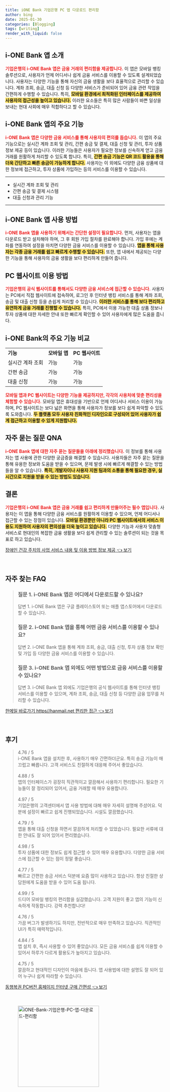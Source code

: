```yaml
---
title: iONE Bank 기업은행 PC 앱 다운로드 편리함
author: bing
date: 2025-01-30
categories: [Blogging]
tags: [writing]
render_with_liquid: false
---
```



<h2 id='i-ONE_Bank_앱_소개'>i-ONE Bank 앱 소개</h2>

<p><b><span style="color: #ee2323;">기업은행의 i-ONE Bank 앱은 금융 거래의 편리함을 제공합니다.</span></b> 이 앱은 모바일 뱅킹 솔루션으로, 사용자가 언제 어디서나 쉽게 금융 서비스를 이용할 수 있도록 설계되었습니다. 사용자는 다양한 기능을 통해 자신의 금융 생활을 보다 효율적으로 관리할 수 있습니다. 계좌 조회, 송금, 대출 신청 등 다양한 서비스가 준비되어 있어 금융 관련 작업을 간편하게 수행할 수 있습니다. 특히, <b><span style="background-color: #ffe066;">모바일 환경에서 최적화된 인터페이스를 제공하여 사용자의 접근성을 높이고 있습니다.</span></b> 이러한 요소들은 특히 많은 사람들이 바쁜 일상을 보내는 현대 사회에 매우 적합하다고 할 수 있습니다.</p>

<h2 id='i-ONE_Bank_앱의_주요_기능'>i-ONE Bank 앱의 주요 기능</h2>

<p><b><span style="color: #ee2323;">i-ONE Bank 앱은 다양한 금융 서비스를 통해 사용자의 편의를 돕습니다.</span></b> 이 앱의 주요 기능으로는 실시간 계좌 조회 및 관리, 간편 송금 및 결제, 대출 신청 및 관리, 투자 상품 정보 제공 등이 있습니다. 이러한 기능들은 사용자가 필요한 정보를 신속하게 얻고 금융 거래를 원활하게 처리할 수 있도록 합니다. 특히, <b><span style="background-color: #ffe066;">간편 송금 기능은 QR 코드 활용을 통해 더욱 간단하고 빠른 송금이 가능하게 합니다.</span></b> 사용자는 이 외에도 다양한 금융 상품에 대한 정보에 접근하고, 투자 상품에 가입하는 등의 서비스를 이용할 수 있습니다.</p>

<hr />

<ul>
    <li>실시간 계좌 조회 및 관리</li>
    <li>간편 송금 및 결제 시스템</li>
    <li>대출 신청과 관리 기능</li>
</ul>

<hr />

<h2 id='i-ONE_Bank_앱_사용_방법'>i-ONE Bank 앱 사용 방법</h2>

<p><b><span style="color: #ee2323;">i-ONE Bank 앱을 사용하기 위해서는 간단한 설정이 필요합니다.</span></b> 먼저, 사용자는 앱을 다운로드 받고 설치해야 하며, 그 후 회원 가입 절차를 완료해야 합니다. 가입 후에는 계좌를 연동하여 설정을 마치면 다양한 금융 서비스를 이용할 수 있습니다. <b><span style="background-color: #ffe066;">앱을 통해 사용자는 각종 금융 거래를 쉽고 빠르게 수행할 수 있습니다.</span></b> 또한, 앱 내에서 제공되는 다양한 기능을 통해 사용자의 금융 생활을 보다 편리하게 만들어 줍니다.</p>

<h2 id='PC_웹사이트_이용_방법'>PC 웹사이트 이용 방법</h2>

<p><b><span style="color: #ee2323;">기업은행의 공식 웹사이트를 통해서도 다양한 금융 서비스에 접근할 수 있습니다.</span></b> 사용자는 PC에서 직접 웹사이트에 접속하여, 로그인 후 인터넷 뱅킹 서비스를 통해 계좌 조회, 송금 및 대출 신청 등을 손쉽게 처리할 수 있습니다. <b><span style="background-color: #ffe066;">이러한 서비스를 통해 보다 편리하고 유연하게 금융 거래를 진행할 수 있습니다.</span></b> 특히, PC에서 이용 가능한 대출 상품 정보나 투자 상품에 대한 자세한 안내 또한 빠르게 확인할 수 있어 사용자에게 많은 도움을 줍니다.</p>

<h2 id='i-ONE_Bank의_주요_기능_비교'>i-ONE Bank의 주요 기능 비교</h2>

<table>
    <tr>
        <td><b>기능</b></td>
        <td><b>모바일 앱</b></td>
        <td><b>PC 웹사이트</b></td>
    </tr>
    <tr>
        <td>실시간 계좌 조회</td>
        <td>가능</td>
        <td>가능</td>
    </tr>
    <tr>
        <td>간편 송금</td>
        <td>가능</td>
        <td>가능</td>
    </tr>
    <tr>
        <td>대출 신청</td>
        <td>가능</td>
        <td>가능</td>
    </tr>
</table>

<p><b><span style="color: #ee2323;">모바일 앱과 PC 웹사이트는 다양한 기능을 제공하지만, 각각의 사용처에 맞춘 편리성을 체험할 수 있습니다.</span></b> 모바일 앱은 휴대성을 기반으로 언제 어디서나 서비스 이용이 가능하며, PC 웹사이트는 보다 넓은 화면을 통해 사용자가 정보를 보다 쉽게 파악할 수 있도록 도와줍니다. <b><span style="background-color: #ffe066;">두 플랫폼 모두 사용자 친화적인 디자인으로 구성되어 있어 사용자가 쉽게 접근하고 이용할 수 있게 지원합니다.</span></b></p>

<h2 id='자주_묻는_질문_QNA'>자주 묻는 질문 QNA</h2>

<p><b><span style="color: #ee2323;">i-ONE Bank 앱에 대한 자주 묻는 질문들을 아래에 정리했습니다.</span></b> 이 정보를 통해 사용자는 앱 사용에 관한 다양한 궁금증을 해결할 수 있습니다. 사용자들은 자주 묻는 질문을 통해 유용한 정보와 도움을 받을 수 있으며, 문제 발생 시에 빠르게 해결할 수 있는 방법들을 알 수 있습니다. <b><span style="background-color: #ffe066;">특히, 개발자이나 사용자 지원 팀과의 소통을 통해 필요한 경우, 실시간으로 지원을 받을 수 있는 방법도 있습니다.</span></b></p>

<h2 id='결론'>결론</h2>

<p><b><span style="color: #ee2323;">기업은행의 i-ONE Bank 앱은 금융 거래를 쉽고 편리하게 만들어주는 필수 앱입니다.</span></b> 사용자는 이 앱을 통해 다양한 금융 서비스를 원활하게 이용할 수 있으며, 언제 어디서나 접근할 수 있는 장점이 있습니다. <b><span style="background-color: #ffe066;">모바일 환경뿐만 아니라 PC 웹사이트에서의 서비스 이용도 지원하여 사용자의 편의성을 더욱 높이고 있습니다.</span></b> 다양한 기능과 사용자 맞춤형 서비스로 현대인의 복잡한 금융 생활을 보다 쉽게 관리할 수 있는 솔루션이 되는 것을 목표로 하고 있습니다.</p>


<p><a class="click-button" title="장애인 건강 주치의 사업 서비스 내용 및 이용 방법 정보 제공" href="https://adkhouse.github.io/posts/%EC%9E%A5%EC%95%A0%EC%9D%B8-%EA%B1%B4%EA%B0%95-%EC%A3%BC%EC%B9%98%EC%9D%98-%EC%82%AC%EC%97%85-%EC%84%9C%EB%B9%84%EC%8A%A4-%EB%82%B4%EC%9A%A9-%EB%B0%8F-%EC%9D%B4%EC%9A%A9-%EB%B0%A9%EB%B2%95-%EC%A0%95%EB%B3%B4-%EC%A0%9C%EA%B3%B5/" rel="dofollow">장애인 건강 주치의 사업 서비스 내용 및 이용 방법 정보 제공 👈 보기</a></p><br>
<h2 id='자주_찾는_FAQ'>자주 찾는 FAQ</h2>
<div itemscope="" itemtype="https://schema.org/FAQPage"> 
<blockquote> 
<div itemscope="" itemprop="mainEntity" itemtype="https://schema.org/Question"> 
<h3 itemprop="name">질문 1. i-ONE Bank 앱은 어디에서 다운로드할 수 있나요?</h3> 
<div itemscope="" itemprop="acceptedAnswer" itemtype="https://schema.org/Answer"> 
<span itemprop="text"> 
<p>답변 1. i-ONE Bank 앱은 구글 플레이스토어 또는 애플 앱스토어에서 다운로드할 수 있습니다.</p> 
</span> 
</div> 
</div> 

<div itemscope="" itemprop="mainEntity" itemtype="https://schema.org/Question"> 
<h3 itemprop="name">질문 2. i-ONE Bank 앱을 통해 어떤 금융 서비스를 이용할 수 있나요?</h3> 
<div itemscope="" itemprop="acceptedAnswer" itemtype="https://schema.org/Answer"> 
<span itemprop="text"> 
<p>답변 2. i-ONE Bank 앱을 통해 계좌 조회, 송금, 대출 신청, 투자 상품 정보 확인 및 가입 등 다양한 금융 서비스를 이용할 수 있습니다.</p> 
</span> 
</div> 
</div> 

<div itemscope="" itemprop="mainEntity" itemtype="https://schema.org/Question"> 
<h3 itemprop="name">질문 3. i-ONE Bank 앱 외에도 어떤 방법으로 금융 서비스를 이용할 수 있나요?</h3> 
<div itemscope="" itemprop="acceptedAnswer" itemtype="https://schema.org/Answer"> 
<span itemprop="text"> 
<p>답변 3. i-ONE Bank 앱 외에도 기업은행의 공식 웹사이트를 통해 인터넷 뱅킹 서비스를 이용할 수 있으며, 계좌 조회, 송금, 대출 신청 등 다양한 금융 업무를 처리할 수 있습니다.</p> 
</span> 
</div> 
</div> 
</blockquote> 
</div>
<p><a class="click-button" title="한메일 바로가기 https//hanmail.net 편리한 접근" href="https://adkhouse.github.io/posts/%ED%95%9C%EB%A9%94%EC%9D%BC-%EB%B0%94%EB%A1%9C%EA%B0%80%EA%B8%B0-httpshanmail.net-%ED%8E%B8%EB%A6%AC%ED%95%9C-%EC%A0%91%EA%B7%BC/" rel="dofollow">한메일 바로가기 https//hanmail.net 편리한 접근 👈 보기</a></p><br>
<h2 id='후기'>후기</h2>
<div itemscope itemtype="https://schema.org/Product">
  <blockquote>
  <div itemprop="review" itemscope itemtype="https://schema.org/Review">
      <div itemprop="reviewRating" itemscope itemtype="https://schema.org/Rating"> <span itemprop="ratingValue">4.76</span> / <span itemprop="bestRating">5</span> </div>
      <span itemprop="reviewBody">i-ONE Bank 앱을 설치한 후, 사용하기 매우 간편하더군요. 특히 송금 기능이 매끄럽고 빠릅니다. 고객 서비스도 친절하게 대응해 주어서 좋았습니다.</span>
  </div>
  <br>
  <div itemprop="review" itemscope itemtype="https://schema.org/Review">
      <div itemprop="reviewRating" itemscope itemtype="https://schema.org/Rating"> <span itemprop="ratingValue">4.88</span> / <span itemprop="bestRating">5</span> </div>
      <span itemprop="reviewBody">앱의 인터페이스가 굉장히 직관적이고 깔끔해서 사용하기 편리합니다. 필요한 기능들이 잘 정리되어 있어서, 금융 거래할 때 매우 유용합니다.</span>
  </div>
  <br>
  <div itemprop="review" itemscope itemtype="https://schema.org/Review">
      <div itemprop="reviewRating" itemscope itemtype="https://schema.org/Rating"> <span itemprop="ratingValue">4.97</span> / <span itemprop="bestRating">5</span> </div>
      <span itemprop="reviewBody">기업은행의 고객센터에서 앱 사용 방법에 대해 매우 자세히 설명해 주셨어요. 덕분에 설정이 빠르고 쉽게 진행되었습니다. 시설도 깔끔했습니다.</span>
  </div>
  <br>
  <div itemprop="review" itemscope itemtype="https://schema.org/Review">
      <div itemprop="reviewRating" itemscope itemtype="https://schema.org/Rating"> <span itemprop="ratingValue">4.79</span> / <span itemprop="bestRating">5</span> </div>
      <span itemprop="reviewBody">앱을 통해 대출 신청을 하면서 깔끔하게 처리할 수 있었습니다. 필요한 서류에 대한 안내도 잘 되어 있어서 편리했습니다.</span>
  </div>
  <br>
  <div itemprop="review" itemscope itemtype="https://schema.org/Review">
      <div itemprop="reviewRating" itemscope itemtype="https://schema.org/Rating"> <span itemprop="ratingValue">4.98</span> / <span itemprop="bestRating">5</span> </div>
      <span itemprop="reviewBody">투자 상품에 대한 정보도 쉽게 접근할 수 있어 매우 유용합니다. 다양한 금융 서비스에 접근할 수 있는 점이 정말 좋습니다.</span>
  </div>
  <br>
  <div itemprop="review" itemscope itemtype="https://schema.org/Review">
      <div itemprop="reviewRating" itemscope itemtype="https://schema.org/Rating"> <span itemprop="ratingValue">4.77</span> / <span itemprop="bestRating">5</span> </div>
      <span itemprop="reviewBody">빠르고 간편한 송금 서비스 덕분에 요즘 많이 사용하고 있습니다. 항상 친절한 상담원에게 도움을 받을 수 있어 도움 됩니다.</span>
  </div>
  <br>
  <div itemprop="review" itemscope itemtype="https://schema.org/Review">
      <div itemprop="reviewRating" itemscope itemtype="https://schema.org/Rating"> <span itemprop="ratingValue">4.99</span> / <span itemprop="bestRating">5</span> </div>
      <span itemprop="reviewBody">드디어 모바일 뱅킹의 편리함을 실감했습니다. 고객 지원이 좋고 앱의 기능이 신속하게 작동합니다. 강력 추천합니다!</span>
  </div>
  <br>
  <div itemprop="review" itemscope itemtype="https://schema.org/Review">
      <div itemprop="reviewRating" itemscope itemtype="https://schema.org/Rating"> <span itemprop="ratingValue">4.76</span> / <span itemprop="bestRating">5</span> </div>
      <span itemprop="reviewBody">가끔 버그가 발생하기도 하지만, 전반적으로 매우 만족하고 있습니다. 직관적인 UI가 특히 매력적입니다.</span>
  </div>
  <br>
  <div itemprop="review" itemscope itemtype="https://schema.org/Review">
      <div itemprop="reviewRating" itemscope itemtype="https://schema.org/Rating"> <span itemprop="ratingValue">4.84</span> / <span itemprop="bestRating">5</span> </div>
      <span itemprop="reviewBody">앱 설치 후, 즉시 사용할 수 있어 좋았습니다. 모든 금융 서비스를 쉽게 이용할 수 있어서 하루가 다르게 활용도가 높아지고 있습니다.</span>
  </div>
  <br>
  <div itemprop="review" itemscope itemtype="https://schema.org/Review">
      <div itemprop="reviewRating" itemscope itemtype="https://schema.org/Rating"> <span itemprop="ratingValue">4.75</span> / <span itemprop="bestRating">5</span> </div>
      <span itemprop="reviewBody">깔끔하고 현대적인 디자인이 마음에 듭니다. 앱 사용법에 대한 설명도 잘 되어 있어 누구나 쉽게 따라할 수 있습니다.</span>
  </div>
  </blockquote>
</div>
<p><a class="click-button" title="동행복권 PC버전 홈페이지 인터넷 구매 간편성" href="https://adkhouse.github.io/posts/%EB%8F%99%ED%96%89%EB%B3%B5%EA%B6%8C-PC%EB%B2%84%EC%A0%84-%ED%99%88%ED%8E%98%EC%9D%B4%EC%A7%80-%EC%9D%B8%ED%84%B0%EB%84%B7-%EA%B5%AC%EB%A7%A4-%EA%B0%84%ED%8E%B8%EC%84%B1/" rel="dofollow">동행복권 PC버전 홈페이지 인터넷 구매 간편성 👈 보기</a></p><br>
<figure class="image"><img src="https://adkhouse.github.io/assets/img/thumbnail/iONE-Bank-기업은행-PC-앱-다운로드-편리함.webp" alt="iONE-Bank-기업은행-PC-앱-다운로드-편리함" width="256" height="256"></figure>
